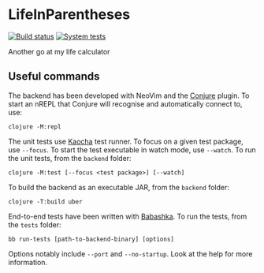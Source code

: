 # LifeInParentheses

[![Build status](https://github.com/belarte/LifeInParentheses/actions/workflows/build.yml/badge.svg?branch=main)](https://github.com/belarte/LifeInParentheses/actions/workflows/build.yml)
[![System tests](https://github.com/belarte/LifeInParentheses/actions/workflows/tests.yml/badge.svg?branch=main)](https://github.com/belarte/LifeInParentheses/actions/workflows/tests.yml)

Another go at my life calculator

## Useful commands

The backend has been developed with NeoVim and the [Conjure](https://github.com/Olical/conjure) plugin.
To start an nREPL that Conjure will recognise and automatically connect to, use:

```shell
clojure -M:repl
```

The unit tests use [Kaocha](https://github.com/lambdaisland/kaocha) test runner. To focus on a given test package, use `--focus`.
To start the test executable in watch mode, use `--watch`.
To run the unit tests, from the `backend` folder:

```shell
clojure -M:test [--focus <test package>] [--watch]
```

To build the backend as an executable JAR, from the `backend` folder:

```shell
clojure -T:build uber
```

End-to-end tests have been written with [Babashka](https://github.com/babashka/babashka).
To run the tests, from the `tests` folder:

```shell
bb run-tests [path-to-backend-binary] [options]
```

Options notably include `--port` and `--no-startup`. Look at the help for more information.
